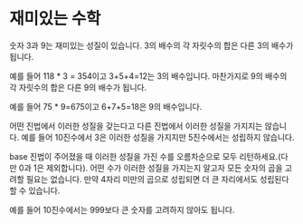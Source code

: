 <h1>재미있는 수학</h1>

숫자 3과 9는 재미있는 성질이 있습니다. 3의 배수의 각 자릿수의 합은 다른 3의 배수가 됩니다.

예를 들어 118 * 3 = 354이고 3+5+4=12는 3의 배수입니다. 마찬가지로 9의 배수의 각 자릿수의 합은 다른 9의 배수가 됩니다. 

예를 들어 75 * 9=675이고 6+7+5=18은 9의 배수입니다.



어떤 진법에서 이러한 성질을 갖는다고 다른 진법에서 이러한 성질을 가지지는 않습니다. 예를 들어 10진수에서 3은 이러한 성질을 가지지만 5진수에서는 성립하지 않습니다.



base 진법이 주어졌을 때 이러한 성질을 가진 수를 오름차순으로 모두 리턴하세요.(다만 0과 1은 제외합니다). 어떤 수가 이러한 성질을 가지는지 알고자 모든 숫자의 곱을 고려할 필요는 없습니다. 만약 4자리 미만의 곱으로 성립되면 더 큰 자리에서도 성립된다 할 수 있습니다.

예를 들어 10진수에서는 999보다 큰 숫자를 고려하지 않아도 됩니다.
